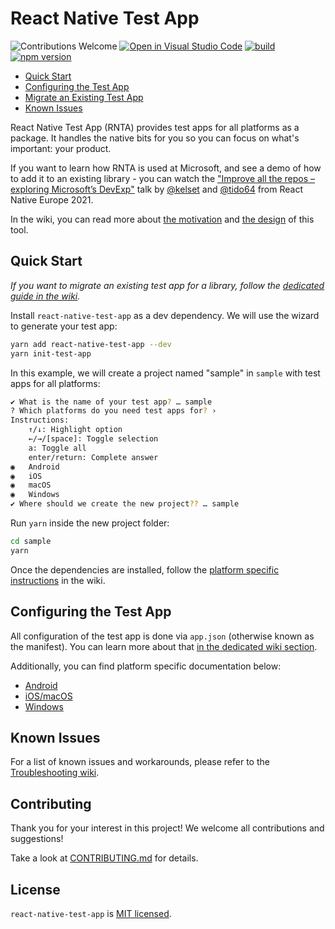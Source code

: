 # React Native Test App

![Contributions Welcome](https://img.shields.io/badge/contributions-welcome-brightgreen) [![Open in Visual Studio Code](https://img.shields.io/static/v1?logo=visualstudiocode&label=&message=Open%20in%20Visual%20Studio%20Code&color=007acc&labelColor=444444&logoColor=007acc)](https://vscode.dev/github/microsoft/react-native-test-app)
[![build](https://github.com/microsoft/react-native-test-app/actions/workflows/build.yml/badge.svg?event=push)](https://github.com/microsoft/react-native-test-app/actions/workflows/build.yml)
[![npm version](https://img.shields.io/npm/v/react-native-test-app)](https://www.npmjs.com/package/react-native-test-app)

- [Quick Start](https://github.com/microsoft/react-native-test-app/wiki/Quick-Start)
- [Configuring the Test App](#configuring-the-test-app)
- [Migrate an Existing Test App](https://github.com/microsoft/react-native-test-app/wiki/Migrate-an-Existing-Test-App)
- [Known Issues](#known-issues)

React Native Test App (RNTA) provides test apps for all platforms as a package. It
handles the native bits for you so you can focus on what's important: your
product.

If you want to learn how RNTA is used at Microsoft, and see a demo of how to add
it to an existing library - you can watch the
["Improve all the repos – exploring Microsoft’s DevExp"](https://youtu.be/DAEnPV78rQc?t=499)
talk by [@kelset](https://github.com/kelset) and [@tido64](https://github.com/tido64) from React Native Europe 2021.

In the wiki, you can read more about
[the motivation](https://github.com/microsoft/react-native-test-app/wiki#motivation)
and [the design](https://github.com/microsoft/react-native-test-app/wiki/Design)
of this tool.

## Quick Start

*If you want to migrate an existing test app for a library, follow the [dedicated guide in the wiki](https://github.com/microsoft/react-native-test-app/wiki/Migrate-an-Existing-Test-App).*

Install `react-native-test-app` as a dev dependency. We will use the wizard to
generate your test app:

```sh
yarn add react-native-test-app --dev
yarn init-test-app
```

In this example, we will create a project named "sample" in `sample` with test
apps for all platforms:

```sh
✔ What is the name of your test app? … sample
? Which platforms do you need test apps for? ›
Instructions:
    ↑/↓: Highlight option
    ←/→/[space]: Toggle selection
    a: Toggle all
    enter/return: Complete answer
◉   Android
◉   iOS
◉   macOS
◉   Windows
✔ Where should we create the new project?? … sample
```

Run `yarn` inside the new project folder:

```sh
cd sample
yarn
```

Once the dependencies are installed, follow the [platform specific instructions](https://github.com/microsoft/react-native-test-app/wiki/Quick-Start#platform-specific-instructions) in the wiki.

## Configuring the Test App

All configuration of the test app is done via `app.json` (otherwise known as the
manifest). You can learn more about that
[in the dedicated wiki section](https://github.com/microsoft/react-native-test-app/wiki/Manifest-%28app.json%29).

Additionally, you can find platform specific documentation below:

- [Android](https://github.com/microsoft/react-native-test-app/wiki/Android-Specifics)
- [iOS/macOS](https://github.com/microsoft/react-native-test-app/wiki/iOS-and-macOS-Specifics)
- [Windows](https://github.com/microsoft/react-native-test-app/wiki/Windows-Specifics)

## Known Issues

For a list of known issues and workarounds, please refer to the
[Troubleshooting wiki](https://github.com/microsoft/react-native-test-app/wiki/Troubleshooting).

## Contributing

Thank you for your interest in this project! We welcome all contributions and suggestions!

Take a look at [CONTRIBUTING.md](CONTRIBUTING.md) for details.

## License

`react-native-test-app` is [MIT licensed](./LICENSE).
